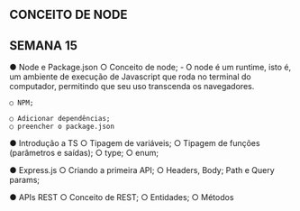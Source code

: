 ## CONCEITO DE NODE

## SEMANA 15

● Node e Package.json
    ○ Conceito de node;
      - O node é um runtime, isto é, um ambiente de execução de 
        Javascript que roda no terminal do computador, permitindo que 
        seu uso transcenda os navegadores.

    ○ NPM;
    
    ○ Adicionar dependências;
    ○ preencher o package.json

● Introdução a TS
    ○ Tipagem de variáveis;
    ○ Tipagem de funções (parâmetros e saídas);
    ○ type;
    ○ enum;

● Express.js
    ○ Criando a primeira API;
    ○ Headers, Body; Path e Query params;

● APIs REST
    ○ Conceito de REST;
    ○ Entidades;
    ○ Métodos